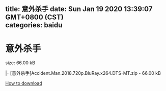 
title: 意外杀手
date: Sun Jan 19 2020 13:39:07 GMT+0800 (CST)    
categories: baidu
---

# 意外杀手
size: 66.00 kB
 
 
|- [意外杀手]Accident.Man.2018.720p.BluRay.x264.DTS-MT.zip - 66.00 kB

[How to download](https://bpcam.bemobtrk.com/go/2ceec3aa-1ca2-46d6-b9ff-aaa5c184517c?jno=2375)